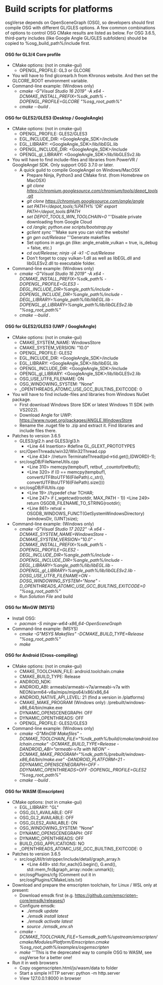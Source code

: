 # Build scripts for platforms
osgVerse depends on OpenSceneGraph (OSG), so developers should first compile OSG with different GL/GLES options. A few common combinations of options to control OSG CMake results are listed as below.
For OSG 3.6.5, third-party includes (like Google Angle GL/GLES subfolders) should be copied to %osg_build_path%/include first.

#### OSG for GL3/4 Core profile
* CMake options: (not in cmake-gui)
  * OPENGL_PROFILE: GL3 or GLCORE
* You will have to find glcorearb.h from Khronos website. And then set the GLCORE_ROOT environment variable.
* Command-line example: (Windows only)
  * <em>cmake -G"Visual Studio 16 2019" -A x64 -DCMAKE_INSTALL_PREFIX=%sdk_path% -DOPENGL_PROFILE=GLCORE "%osg_root_path%"</em>
  * <em>cmake --build .</em>

#### OSG for GLES2/GLES3 (Desktop / GoogleAngle)
* CMake options: (not in cmake-gui)
  * OPENGL_PROFILE: GLES2/GLES3
  * EGL_INCLUDE_DIR: <GoogleAngle_SDK>/include
  * EGL_LIBRARY: <GoogleAngle_SDK>/lib/libEGL.lib
  * OPENGL_INCLUDE_DIR: <GoogleAngle_SDK>/include
  * OPENGL_gl_LIBRARY: <GoogleAngle_SDK>/lib/libGLESv2.lib
* You will have to find include-files and libraries from PowerVR / GoogleAngel SDK. Only support OSG 3.7.0 or later.
  * A quick guild to compile GoogleAngel on Windows/MacOSX
    * Prepare Ninja, Python3 and CMake first. (from Homebrew on MacOSX)
    * <em>git clone https://chromium.googlesource.com/chromium/tools/depot_tools.git</em>
    * <em>git clone https://chromium.googlesource.com/angle/angle</em>
    * <em>set PATH=<path>/depot_tools;%PATH% 'OR' export PATH=<path>/depot_tools:$PATH</em>
    * <em>set DEPOT_TOOLS_WIN_TOOLCHAIN=0</em>  '''Disable private downloading from Google Cloud
    * <em>cd <path>/angle; python.exe scripts/bootstrap.py</em>
    * <em>gclient sync</em>  '''Make sure you can visit the website!
    * <em>gn gen out/Release</em>  '''Generate makefiles
    * Set options in args.gn</em> (like: angle_enable_vulkan = true, is_debug = false, etc.)
    * <em>cd out/Release; ninja -j4 -k1 -C out/Release</em>
    * Don't forget to copy vulkan-1.dll as well as libEGL.dll and libGLESv2.dll to executable folder.
* Command-line example: (Windows only)
  * <em>cmake -G"Visual Studio 16 2019" -A x64 -DCMAKE_INSTALL_PREFIX=%sdk_path% -DOPENGL_PROFILE=GLES3 -DEGL_INCLUDE_DIR=%angle_path%/include -DOPENGL_INCLUDE_DIR=%angle_path%/include -DEGL_LIBRARY=%angle_path%/lib/libEGL.lib -DOPENGL_gl_LIBRARY=%angle_path%/lib/libGLESv2.lib "%osg_root_path%"</em>
  * <em>cmake --build .</em>

#### OSG for GLES2/GLES3 (UWP / GoogleAngle)
* CMake options: (not in cmake-gui)
  * CMAKE_SYSTEM_NAME: WindowsStore
  * CMAKE_SYSTEM_VERSION: "10.0"
  * OPENGL_PROFILE: GLES2
  * EGL_INCLUDE_DIR: <GoogleAngle_SDK>/include
  * EGL_LIBRARY: <GoogleAngle_SDK>/lib/libEGL.lib
  * OPENGL_INCLUDE_DIR: <GoogleAngle_SDK>/include
  * OPENGL_gl_LIBRARY: <GoogleAngle_SDK>/lib/libGLESv2.lib
  * OSG_USE_UTF8_FILENAME: ON
  * OSG_WINDOWING_SYSTEM: "None"
  * _OPENTHREADS_ATOMIC_USE_GCC_BUILTINS_EXITCODE: 0
* You will have to find include-files and libraries from Windows NuGet package.
  * First download Windows Store SDK or latest Windows 11 SDK (with VS2022).
  * Download Angle for UWP: https://www.nuget.org/packages/ANGLE.WindowsStore
  * Rename the .nuget file to .zip and extract it. Find libraries and include files there.
* Patches to version 3.6.5
  * GLES3/gl2.h and GLES3/gl3.h
    * <Line 44 Insertion> #define GL_GLEXT_PROTOTYPES
  * src/OpenThreads/win32/Win32Thread.cpp
    * <Line 434> //return TerminateThread(pd->tid.get(),(DWORD)-1);
  * src/osgDB/FileNameUtils.cpp
    * <Line 310> memcpy(tempbuf1, retbuf, _countof(retbuf));
    * <Line 320> if (0 == memcpy(tempbuf1, convertUTF8toUTF16(FilePath).c_str(), convertUTF8toUTF16(FilePath).size()))
  * src/osgDB/FilUtils.cpp
    * <Line 19> //typedef char TCHAR;
    * <Line 247> if (_wgetcwd(rootdir, MAX_PATH - 1))
      <Line 249> return OSGDB_FILENAME_TO_STRING(rootdir);
    * <Line 861> retval = OSGDB_WINDOWS_FUNCT(GetSystemWindowsDirectory)(windowsDir, (UINT)size);
* Command-line example: (Windows only)
  * <em>cmake -G"Visual Studio 17 2022" -A x64 -DCMAKE_SYSTEM_NAME=WindowsStore -DCMAKE_SYSTEM_VERSION="10.0" -DCMAKE_INSTALL_PREFIX=%sdk_path% -DOPENGL_PROFILE=GLES2 -DEGL_INCLUDE_DIR=%angle_path%/include -DOPENGL_INCLUDE_DIR=%angle_path%/include -DEGL_LIBRARY=%angle_path%/lib/libEGL.lib -DOPENGL_gl_LIBRARY=%angle_path%/lib/libGLESv2.lib -DOSG_USE_UTF8_FILENAME=ON -DOSG_WINDOWING_SYSTEM="None" -D_OPENTHREADS_ATOMIC_USE_GCC_BUILTINS_EXITCODE=0 "%osg_root_path%"</em>
  * Run <em>Solution File</em> and build

#### OSG for MinGW (MSYS)
* Install OSG:
  * <em>pacman -S mingw-w64-x86_64-OpenSceneGraph</em>
* Command-line example: (MSYS)
  * <em>cmake -G"MSYS Makefiles" -DCMAKE_BUILD_TYPE=Release "%osg_root_path%"</em>
  * <em>make</em>

#### OSG for Android (Cross-compiling)
* CMake options: (not in cmake-gui)
  * CMAKE_TOOLCHAIN_FILE: android.toolchain.cmake
  * CMAKE_BUILD_TYPE: Release
  * ANDROID_NDK: <Android NDK path>
  * ANDROID_ABI: armeabi/armeabi-v7a/armeabi-v7a with NEON/arm64-v8a/mips/mips64/x86/x86_64
  * ANDROID_NATIVE_API_LEVEL: 21 (find a version in <Android NDK path>/platforms)
  * CMAKE_MAKE_PROGRAM (Windows only): <Android NDK path>/prebuilt/windows-x86_64/bin/make.exe
  * DYNAMIC_OPENSCENEGRAPH: OFF
  * DYNAMIC_OPENTHREADS: OFF
  * OPENGL_PROFILE: GLES2/GLES3
* Command-line example: (Windows only)
  * <em>cmake -G"MinGW Makefiles" -DCMAKE_TOOLCHAIN_FILE="%ndk_path%/build/cmake/android.toolchain.cmake" -DCMAKE_BUILD_TYPE=Release -DANDROID_ABI="armeabi-v7a with NEON" -DCMAKE_MAKE_PROGRAM="%ndk_path%/prebuilt/windows-x86_64/bin/make.exe" -DANDROID_PLATFORM=21 -DDYNAMIC_OPENSCENEGRAPH=OFF -DDYNAMIC_OPENTHREADS=OFF -DOPENGL_PROFILE=GLES2 "%osg_root_path%"</em>
  * <em>cmake --build .</em>

#### OSG for WASM (Emscripten)
* CMake options: (not in cmake-gui)
  * EGL_LIBRARY: "GL"
  * OSG_GL1_AVAILABLE: OFF
  * OSG_GL2_AVAILABLE: OFF
  * OSG_GLES2_AVAILABLE: ON
  * OSG_WINDOWING_SYSTEM: "None"
  * DYNAMIC_OPENSCENEGRAPH: OFF
  * DYNAMIC_OPENTHREADS: OFF
  * BUILD_OSG_APPLICATIONS: NO
  * _OPENTHREADS_ATOMIC_USE_GCC_BUILTINS_EXITCODE: 0
* Patches to version 3.6.5
  * src/osgUtil/tristripper/include/detail/graph_array.h
    * <Line 449> std::for_each(G.begin(), G.end(), std::mem_fn(&graph_array<N>::node::unmark));
  * src/osgPlugins/cfg (Comment out it in src/osgPlugins/CMakeLists.txt)
* Download and prepare the emscripten toolchain, for Linux / WSL only at present:
  * Download emsdk first (e.g. https://github.com/emscripten-core/emsdk/releases/)
  * Configure emsdk:
    * <em>./emsdk update</em>
    * <em>./emsdk install latest</em>
    * <em>./emsdk activate latest</em>
    * <em>source ./emsdk_env.sh</em>
  * <em>cmake -DCMAKE_TOOLCHAIN_FILE=%emsdk_path%/upstream/emscripten/cmake/Modules/Platform/Emscripten.cmake %osg_root_path%/examples/osgemscripten</em>
  * <em>make</em>  '''This is the deprecated way to compile OSG to WASM, see osgVerse for a better one!
* Run it in web browsers
  * Copy osgemscripten.html/js/wasm/data to folder
  * Start a simple HTTP server: python -m http.server
  * View 127.0.0.1:8000 in browser